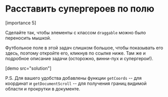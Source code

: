 # Расставить супергероев по полю

[importance 5]

Сделайте так, чтобы элементы с классом `draggable` можно было переносить мышкой. 

Футбольное поле в этой задач слишком большое, чтобы показывать его здесь, поэтому откройте его, кликнув по ссылке ниже. Там же и подробное описание задачи (осторожно, винни-пух и супергерои!).

[demo src="solution"] 



P.S. Для вашего удобства добавлены функции `getCoords` --  для координат и `getDocumentScroll` -- для получения границ видимой области и прокрутки в документе.